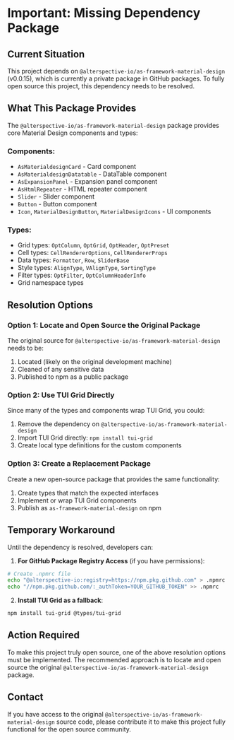 # Important: Missing Dependency Package

## Current Situation

This project depends on `@alterspective-io/as-framework-material-design` (v0.0.15), which is currently a private package in GitHub packages. To fully open source this project, this dependency needs to be resolved.

## What This Package Provides

The `@alterspective-io/as-framework-material-design` package provides core Material Design components and types:

### Components:
- `AsMaterialdesignCard` - Card component
- `AsMaterialdesignDatatable` - DataTable component  
- `AsExpansionPanel` - Expansion panel component
- `AsHtmlRepeater` - HTML repeater component
- `Slider` - Slider component
- `Button` - Button component
- `Icon`, `MaterialDesignButton`, `MaterialDesignIcons` - UI components

### Types:
- Grid types: `OptColumn`, `OptGrid`, `OptHeader`, `OptPreset`
- Cell types: `CellRendererOptions`, `CellRendererProps`
- Data types: `Formatter`, `Row`, `SliderBase`
- Style types: `AlignType`, `VAlignType`, `SortingType`
- Filter types: `OptFilter`, `OptColumnHeaderInfo`
- Grid namespace types

## Resolution Options

### Option 1: Locate and Open Source the Original Package
The original source for `@alterspective-io/as-framework-material-design` needs to be:
1. Located (likely on the original development machine)
2. Cleaned of any sensitive data
3. Published to npm as a public package

### Option 2: Use TUI Grid Directly
Since many of the types and components wrap TUI Grid, you could:
1. Remove the dependency on `@alterspective-io/as-framework-material-design`
2. Import TUI Grid directly: `npm install tui-grid`
3. Create local type definitions for the custom components

### Option 3: Create a Replacement Package
Create a new open-source package that provides the same functionality:
1. Create types that match the expected interfaces
2. Implement or wrap TUI Grid components
3. Publish as `as-framework-material-design` on npm

## Temporary Workaround

Until the dependency is resolved, developers can:

1. **For GitHub Package Registry Access** (if you have permissions):
```bash
# Create .npmrc file
echo "@alterspective-io:registry=https://npm.pkg.github.com" > .npmrc
echo "//npm.pkg.github.com/:_authToken=YOUR_GITHUB_TOKEN" >> .npmrc
```

2. **Install TUI Grid as a fallback**:
```bash
npm install tui-grid @types/tui-grid
```

## Action Required

To make this project truly open source, one of the above resolution options must be implemented. The recommended approach is to locate and open source the original `@alterspective-io/as-framework-material-design` package.

## Contact

If you have access to the original `@alterspective-io/as-framework-material-design` source code, please contribute it to make this project fully functional for the open source community.